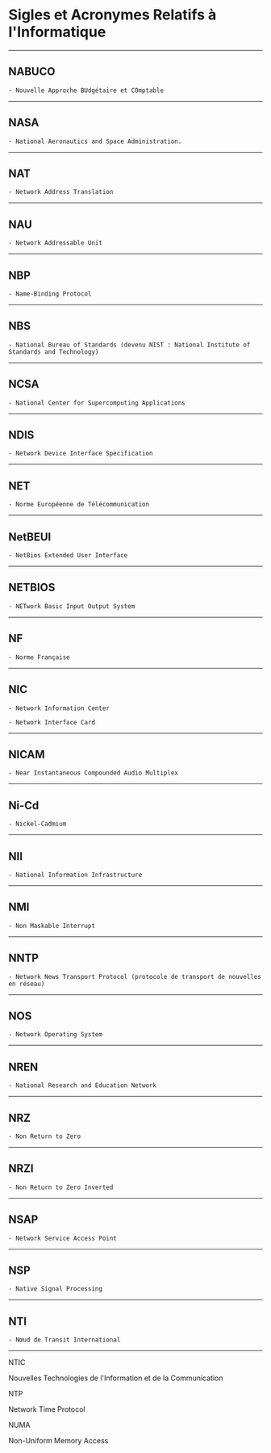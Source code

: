 # **Sigles et Acronymes Relatifs à l'Informatique**

---
## **NABUCO**

    - Nouvelle Approche BUdgétaire et COmptable
---
## **NASA**

    - National Aeronautics and Space Administration.
---
## **NAT**

    - Network Address Translation
---
## **NAU**

    - Network Addressable Unit
---
## **NBP**

    - Name-Binding Protocol
---
## **NBS**

    - National Bureau of Standards (devenu NIST : National Institute of Standards and Technology)
---
## **NCSA**

    - National Center for Supercomputing Applications
---
## **NDIS**

    - Network Device Interface Specification
---
## **NET**

    - Norme Européenne de Télécommunication
---
## **NetBEUI**

    - NetBios Extended User Interface
---
## **NETBIOS**

    - NETwork Basic Input Output System
---
## **NF**

    - Norme Française
---
## **NIC**

    - Network Information Center

    - Network Interface Card
---
## **NICAM**

    - Near Instantaneous Compounded Audio Multiplex
---
## **Ni-Cd**

    - Nickel-Cadmium
---
## **NII**

    - National Information Infrastructure
---
## **NMI**

    - Non Maskable Interrupt
---
## **NNTP**

    - Network News Transport Protocol (protocole de transport de nouvelles en réseau)
---
## **NOS**

    - Network Operating System
---
## **NREN**

    - National Research and Education Network
---
## **NRZ**

    - Non Return to Zero
---
## **NRZI**

    - Non Return to Zero Inverted
---
## **NSAP**

    - Network Service Access Point
---
## **NSP**

    - Native Signal Processing
---
## **NTI**

    - Nœud de Transit International
---
NTIC

Nouvelles Technologies de l'Information et de la Communication

NTP

Network Time Protocol

NUMA

Non-Uniform Memory Access
